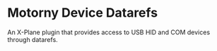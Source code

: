 # Motorny Device Datarefs
An X-Plane plugin that provides access to USB HID and COM devices through datarefs.
